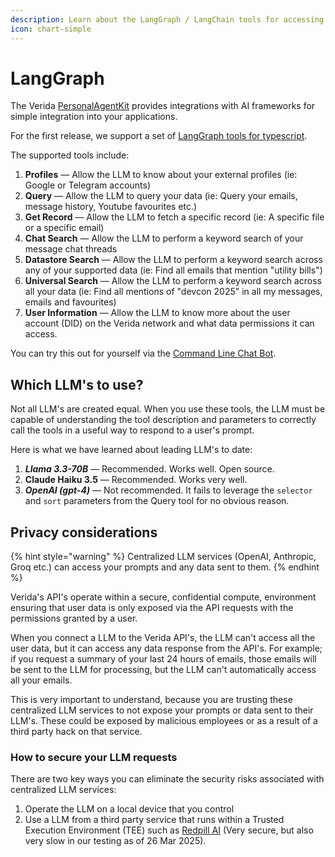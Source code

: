 ```yaml
---
description: Learn about the LangGraph / LangChain tools for accessing private user data
icon: chart-simple
---
```


# LangGraph

The Verida [PersonalAgentKit](https://github.com/verida/personal-agent-kit/) provides integrations with AI frameworks for simple integration into your applications.

For the first release, we support a set of [LangGraph tools for typescript](https://github.com/verida/personal-agent-kit/blob/main/typescript/extensions/langchain/README.md).

The supported tools include:

1. **Profiles** — Allow the LLM to know about your external profiles (ie: Google or Telegram accounts)
2. **Query** — Allow the LLM to query your data (ie: Query your emails, message history, Youtube favourites etc.)
3. **Get Record** — Allow the LLM to fetch a specific record (ie: A specific file or a specific email)
4. **Chat Search** — Allow the LLM to perform a keyword search of your message chat threads
5. **Datastore Search** — Allow the LLM to perform a keyword search across any of your supported data (ie: Find all emails that mention "utility bills")
6. **Universal Search** — Allow the LLM to perform a keyword search across all your data (ie: Find all mentions of "devcon 2025" in all my messages, emails and favourites)
7. **User Information** — Allow the LLM to know more about the user account (DID) on the Verida network and what data permissions it can access.

You can try this out for yourself via the [Command Line Chat Bot](https://github.com/verida/personal-agent-kit/tree/main/typescript/examples/chatbot).

## Which LLM's to use?

Not all LLM's are created equal. When you use these tools, the LLM must be capable of understanding the tool description and parameters to correctly call the tools in a useful way to respond to a user's prompt.

Here is what we have learned about leading LLM's to date:

1. _**Llama 3.3-70B**_ — Recommended. Works well. Open source.
2. **Claude Haiku 3.5** — Recommended. Works very well.
3. _**OpenAI (gpt-4)**_ — Not recommended. It fails to leverage the `selector` and `sort` parameters from the Query tool for no obvious reason.

## Privacy considerations

{% hint style="warning" %}
Centralized LLM services (OpenAI, Anthropic, Groq etc.) can access your prompts and any data sent to them.
{% endhint %}

Verida's API's operate within a secure, confidential compute, environment ensuring that user data is only exposed via the API requests with the permissions granted by a user.

When you connect a LLM to the Verida API's, the LLM can't access all the user data, but it can access any data response from the API's. For example; if you request a summary of your last 24 hours of emails, those emails will be sent to the LLM for processing, but the LLM can't automatically access all your emails.

This is very important to understand, because you are trusting these centralized LLM services to not expose your prompts or data sent to their LLM's. These could be exposed by malicious employees or as a result of a third party hack on that service.

### How to secure your LLM requests

There are two key ways you can eliminate the security risks associated with centralized LLM services:

1. Operate the LLM on a local device that you control
2. Use a LLM from a third party service that runs within a Trusted Execution Environment (TEE) such as [Redpill AI](https://red-pill.ai/) (Very secure, but also very slow in our testing as of 26 Mar 2025).

